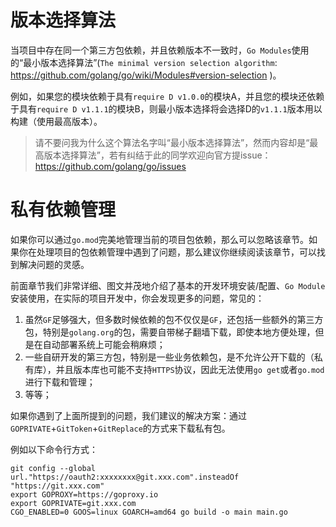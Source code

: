 
# 版本选择算法

当项目中存在同一个第三方包依赖，并且依赖版本不一致时，`Go Modules`使用的“最小版本选择算法”(`The minimal version selection algorithm`: https://github.com/golang/go/wiki/Modules#version-selection )。

例如，如果您的模块依赖于具有`require D v1.0.0`的模块A，并且您的模块还依赖于具有`require D v1.1.1`的模块B，则最小版本选择将会选择D的`v1.1.1`版本用以构建（使用最高版本）。

> 请不要问我为什么这个算法名字叫“最小版本选择算法”，然而内容却是“最高版本选择算法”，若有纠结于此的同学欢迎向官方提issue：https://github.com/golang/go/issues

# 私有依赖管理

如果你可以通过`go.mod`完美地管理当前的项目包依赖，那么可以忽略该章节。如果你在处理项目的包依赖管理中遇到了问题，那么建议你继续阅读该章节，可以找到解决问题的灵感。

前面章节我们非常详细、图文并茂地介绍了基本的开发环境安装/配置、`Go Module`安装使用，在实际的项目开发中，你会发现更多的问题，常见的：
1. 虽然`GF`足够强大，但多数时候依赖的包不仅仅是`GF`，还包括一些额外的第三方包，特别是`golang.org`的包，需要自带梯子翻墙下载，即使本地方便处理，但是在自动部署系统上可能会稍麻烦；
1. 一些自研开发的第三方包，特别是一些业务依赖包，是不允许公开下载的（私有库），并且版本库也可能不支持`HTTPS`协议，因此无法使用`go get`或者`go.mod`进行下载和管理；
1. 等等；

如果你遇到了上面所提到的问题，我们建议的解决方案：通过`GOPRIVATE`+`GitToken`+`GitReplace`的方式来下载私有包。

例如以下命令行方式：
```shell
git config --global url."https://oauth2:xxxxxxxx@git.xxx.com".insteadOf "https://git.xxx.com"
export GOPROXY=https://goproxy.io
export GOPRIVATE=git.xxx.com
CGO_ENABLED=0 GOOS=linux GOARCH=amd64 go build -o main main.go
```